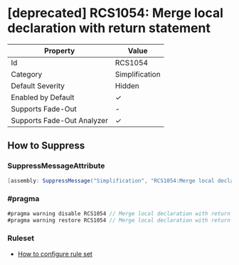 # \[deprecated\] RCS1054: Merge local declaration with return statement

| Property                    | Value          |
| --------------------------- | -------------- |
| Id                          | RCS1054        |
| Category                    | Simplification |
| Default Severity            | Hidden         |
| Enabled by Default          | &#x2713;       |
| Supports Fade\-Out          | -              |
| Supports Fade\-Out Analyzer | &#x2713;       |

## How to Suppress

### SuppressMessageAttribute

```csharp
[assembly: SuppressMessage("Simplification", "RCS1054:Merge local declaration with return statement.", Justification = "<Pending>")]
```

### \#pragma

```csharp
#pragma warning disable RCS1054 // Merge local declaration with return statement.
#pragma warning restore RCS1054 // Merge local declaration with return statement.
```

### Ruleset

* [How to configure rule set](../HowToConfigureAnalyzers.md)
